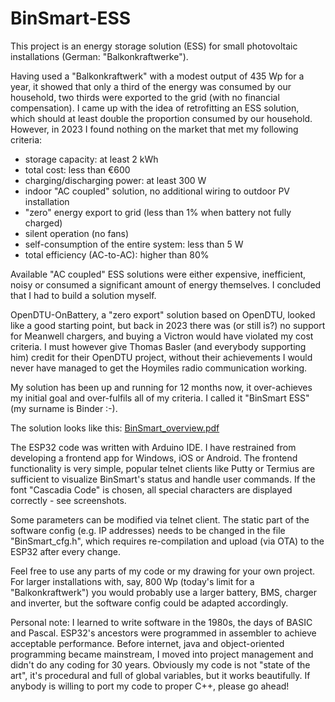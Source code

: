 # BinSmart-ESS

This project is an energy storage solution (ESS) for small photovoltaic installations (German: "Balkonkraftwerke").

Having used a "Balkonkraftwerk" with a modest output of 435 Wp for a year, it showed that only a third of the energy was consumed by our household, two thirds were exported to the grid (with no financial compensation). I came up with the idea of retrofitting an ESS solution, which should at least double the proportion consumed by our household. However, in 2023 I found nothing on the market that met my following criteria:
- storage capacity: at least 2 kWh
- total cost: less than €600
- charging/discharging power: at least 300 W
- indoor "AC coupled" solution, no additional wiring to outdoor PV installation
- "zero" energy export to grid (less than 1% when battery not fully charged)
- silent operation (no fans)
- self-consumption of the entire system: less than 5 W
- total efficiency (AC-to-AC): higher than 80%

Available "AC coupled" ESS solutions were either expensive, inefficient, noisy or consumed a significant amount of energy themselves. I concluded that I had to build a solution myself.

OpenDTU-OnBattery, a "zero export" solution based on OpenDTU, looked like a good starting point, but back in 2023 there was (or still is?) no support for Meanwell chargers, and buying a Victron would have violated my cost criteria. I must however give Thomas Basler (and everybody supporting him) credit for their OpenDTU project, without their achievements I would never have managed to get the Hoymiles radio communication working.

My solution has been up and running for 12 months now, it over-achieves my initial goal and over-fulfils all of my criteria. I called it "BinSmart ESS" (my surname is Binder :-).

The solution looks like this:
[BinSmart_overview.pdf](https://github.com/user-attachments/files/18629652/BinSmart_overview.pdf)

The ESP32 code was written with Arduino IDE. I have restrained from developing a frontend app for Windows, iOS or Android. The frontend functionality is very simple, popular telnet clients like Putty or Termius are sufficient to visualize BinSmart's status and handle user commands. If the font "Cascadia Code" is chosen, all special characters are displayed correctly - see screenshots.

Some parameters can be modified via telnet client. The static part of the software config (e.g. IP addresses) needs to be changed in the file "BinSmart_cfg.h", which requires re-compilation and upload (via OTA) to the ESP32 after every change.

Feel free to use any parts of my code or my drawing for your own project. For larger installations with, say, 800 Wp (today's limit for a "Balkonkraftwerk") you would probably use a larger battery, BMS, charger and inverter, but the software config could be adapted accordingly.

Personal note: I learned to write software in the 1980s, the days of BASIC and Pascal. ESP32's ancestors were programmed in assembler to achieve acceptable performance. Before internet, java and object-oriented programming became mainstream, I moved into project management and didn't do any coding for 30 years. Obviously my code is not "state of the art", it's procedural and full of global variables, but it works beautifully. If anybody is willing to port my code to proper C++, please go ahead!
